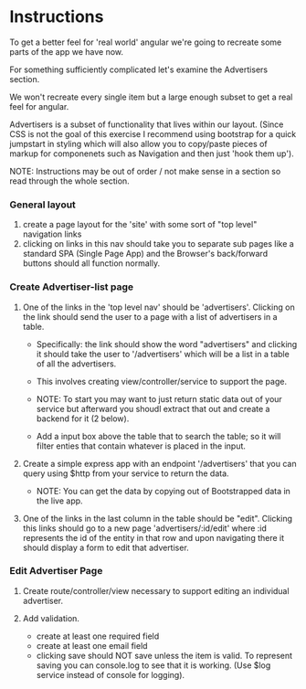 # Instructions

To get a better feel for 'real world' angular we're going to recreate some parts of the app we have now.

For something sufficiently complicated let's examine the Advertisers section. 

We won't recreate every single item but a large enough subset to get a real feel for angular. 

Advertisers is a subset of functionality that lives within our layout. 
(Since CSS is not the goal of this exercise I recommend using bootstrap for a quick jumpstart in styling which will also allow you to copy/paste pieces of markup for componenets such as Navigation and then just 'hook them up').

NOTE: Instructions may be out of order / not make sense in a section so read through the whole section.

### General layout
1. create a page layout for the 'site' with some sort of "top level" navigation links
2. clicking on links in this nav should take you to separate sub pages like a standard SPA (Single Page App) and the Browser's back/forward buttons should all function normally.

### Create Advertiser-list page
1. One of the links in the 'top level nav' should be 'advertisers'. Clicking on the link should send the user to a page with a list of advertisers in a table.

	- Specifically: the link should show the word "advertisers" and clicking it should take the user to '/advertisers' which will be a list in a table of all the advertisers.

	- This involves creating view/controller/service to support the page.

	- NOTE: To start you may want to just return static data out of your service but afterward you shoudl extract that out and create a backend for it (2 below).

	- Add a input box above the table that to search the table; so it will filter enties that contain whatever is placed in the input.

2. Create a simple express app with an endpoint '/advertisers' that you can query using $http from your service to return the data.
	- NOTE: You can get the data by copying out of Bootstrapped data in the live app.

3. One of the links in the last column in the table should be "edit". Clicking this links should go to a new page 'advertisers/:id/edit' where :id represents the id of the entity in that row and upon navigating there it should display a form to edit that advertiser.

### Edit Advertiser Page
1. Create route/controller/view necessary to support editing an individual advertiser.

2. Add validation.
	- create at least one required field
	- create at least one email field
	- clicking save should NOT save unless the item is valid. To represent saving you can console.log to see that it is working. (Use $log service instead of console for logging).






